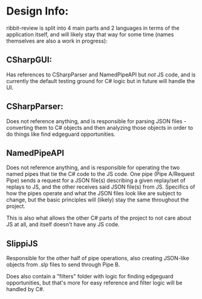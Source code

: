 # Design Info: 

ribbit-review is split into 4 main parts and 2 languages in terms of the application itself, and will likely stay that way for some time (names themselves are also a work in progress):

## CSharpGUI:

Has references to CSharpParser and NamedPipeAPI but *not* JS code, and is currently the default testing ground for C# logic but in future will handle the UI.

## CSharpParser:

Does not reference anything, and is responsible for parsing JSON files - converting them to C# objects and then analyzing those objects in order to do things like find edgeguard opportunities.

## NamedPipeAPI

Does not reference anything, and is responsible for operating the two named pipes that tie the C# code to the JS code. One pipe (Pipe A/Request Pipe) sends a request for a JSON file(s) describing a given replay/set of replays to JS, and the other receives said JSON file(s) from JS. 
Specifics of how the pipes operate and what the JSON files look like are subject to change, but the basic principles will (likely) stay the same throughout the project. 

This is also what allows the other C# parts of the project to not care about JS at all, and itself doesn't have any JS code.

## SlippiJS

Responsible for the other half of pipe operations, also creating JSON-like objects from .slp files to send through Pipe B.

Does also contain a "filters" folder with logic for finding edgeguard opportunities, but that's more for easy reference and filter logic will be handled by C#.
